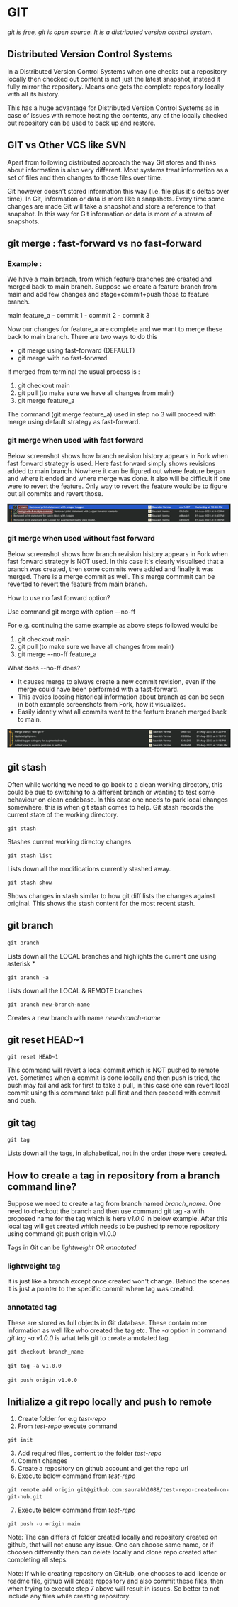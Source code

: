 #  GIT

*git is free, git is open source. It is a distributed version control system.*


## Distributed Version Control Systems

In a Distributed Version Control Systems when one checks out a repository locally
then checked out content is not just the latest snapshot, instead it fully mirror 
the repository. Means one gets the complete repository locally with all its history.

This has a huge advantage for Distributed Version Control Systems as in case of
issues with remote hosting the contents, any of the locally checked out repository
can be used to back up and restore.


## GIT vs Other VCS like SVN

Apart from following distributed approach the way Git stores and thinks about
information is also very different. Most systems treat information as a set of files
and then changes to those files over time.

Git however doesn't stored information this way (i.e. file plus it's deltas over time).
In Git, information or data is more like a snapshots. Every time some changes are
made Git will take a snapshot and store a reference to that snapshot. In this way
for Git information or data is more of a stream of snapshots. 




## git merge : fast-forward vs no fast-forward

### Example :

We have a main branch, from which feature branches are created and merged back to
main branch. Suppose we create a feature branch from main and add few changes and
stage+commit+push those to feature branch.

main
feature_a
    - commit 1
    - commit 2
    - commit 3

Now our changes for feature_a are complete and we want to merge these back to main
branch. There are two ways to do this

- git merge using fast-forward (DEFAULT)
- git merge with no fast-forward

If merged from terminal the usual process is :

1. git checkout main
2. git pull (to make sure we have all changes from main)
3. git merge feature_a

The command (git merge feature_a) used in step no 3 will proceed with merge using
default strategy as fast-forward.

### git merge when used with fast forward

Below screenshot shows how branch revision history appears in Fork when fast forward
strategy is used. Here fast forward simply shows revisions added to main branch.
Nowhere it can be figured out where feature began and where it ended and where merge
was done. It also will be difficult if one were to revert the feature. Only way to
revert the feature would be to figure out all commits and revert those.

![git merge using fast forward](resources/git-merge-fast-forward.png "git merge using fast forward")

### git merge when used without fast forward

Below screenshot shows how branch revision history appears in Fork when fast forward
strategy is NOT used. In this case it's clearly visualised that a branch was created,
then some commits were added and finally it was merged. There is a merge commit as
well. This merge commmit can be reverted to revert the feature from main branch.

How to use no fast forward option?

Use command git merge with option --no-ff

For e.g. continuing the same example as above steps followed would be

1. git checkout main
2. git pull (to make sure we have all changes from main)
3. git merge --no-ff feature_a

What does --no-ff does?

- It causes merge to always create a new commit revision, even if the merge could 
have been performed with a fast-forward.
- This avoids loosing historical information about branch as can be seen in both
example screenshots from Fork, how it visualizes.
- Easily identiy what all commits went to the feature branch merged back to main.

![git merge not using fast forward](resources/git-merge-no-ff.png "git merge not using fast forward")


## git stash

Often while working we need to go back to a clean working directory, this could be
due to switching to a different branch or wanting to test some behaviour on clean
codebase. In this case one needs to park local changes somewhere, this is when git
stash comes to help.
Git stash records the current state of the working directory. 

```
git stash
```

Stashes current working directoy changes

```
git stash list
```

Lists down all the modifications currently stashed away.

```
git stash show
```

Shows changes in stash similar to how git diff lists the changes against original.
This shows the stash content for the most recent stash.


## git branch

```
git branch
```

Lists down all the LOCAL branches and highlights the current one using asterisk *

```
git branch -a
``` 

Lists down all the LOCAL & REMOTE branches

```
git branch new-branch-name
```

Creates a new branch with name _new-branch-name_


## git reset HEAD~1 

```
git reset HEAD~1
```

This command will revert a local commit which is NOT pushed to remote yet. Sometimes
when a commit is done locally and then push is tried, the push may fail and ask for
first to take a pull, in this case one can revert local commit using this command
take pull first and then proceed with commit and push.

## git tag

```
git tag
```

Lists down all the tags, in alphabetical, not in the order those were created.


## How to create a tag in repository from a branch command line?

Suppose we need to create a tag from branch named *branch_name*. One need to checkout the branch and then use command
git tag -a with proposed name for the tag which is here *v1.0.0* in below example.
After this local tag will get created which needs to be pushed tp remote repository using command git push origin v1.0.0

Tags in Git can be *lightweight* OR *annotated*

### lightweight tag
It is just like a branch except once created won't change. Behind the scenes it is just a pointer to the specific commit
where tag was created.

### annotated tag
These are stored as full objects in Git database. These contain more information as well like who created the tag etc. The
*-a* option in command *git tag -a v1.0.0* is what tells git to create annotated tag.

```
git checkout branch_name

git tag -a v1.0.0

git push origin v1.0.0
```

## Initialize a git repo locally and push to remote

1. Create folder for e.g *test-repo*
2. From *test-repo* execute command
```
git init
```
3. Add required files, content to the folder *test-repo*
4. Commit changes
5. Create a repository on github account and get the repo url
6. Execute below command from *test-repo*
```
git remote add origin git@github.com:saurabh1088/test-repo-created-on-git-hub.git
```
7. Execute below command from *test-repo*
```
git push -u origin main
```

Note: The  can differs of folder created locally and repository created on github, that will not cause any issue. One can
choose same name, or if choosen differently then can delete locally and clone repo created after completing all steps.

Note: If while creating repository on GitHub, one chooses to add licence or readme file, github will create repository and
also commit these files, then when trying to execute step 7 above will result in issues. So better to not include any files
while creating repository.